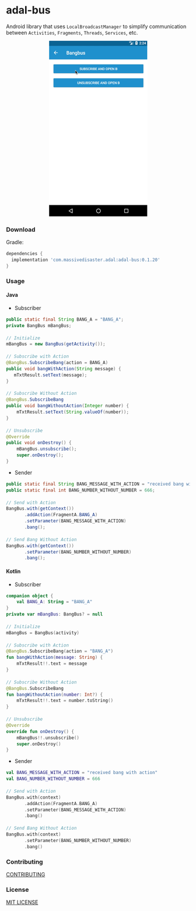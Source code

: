 # adal-bus
Android library that uses `LocalBroadcastManager` to simplify communication between `Activities`, `Fragments`, `Threads`, `Services`, etc.

<div align="center">
  <img src="art/adal-bus.gif" />
</div>

### Download
Gradle:

```gradle
dependencies {
  implementation 'com.massivedisaster.adal:adal-bus:0.1.20'
}
```

### Usage
#### Java
* Subscriber
```java
public static final String BANG_A = "BANG_A";
private BangBus mBangBus;

// Initialize
mBangBus = new BangBus(getActivity());

// Subscribe with Action
@BangBus.SubscribeBang(action = BANG_A)
public void bangWithAction(String message) {
   mTxtResult.setText(message);
}

// Subscribe Without Action
@BangBus.SubscribeBang
public void bangWithoutAction(Integer number) {
    mTxtResult.setText(String.valueOf(number));
}

// Unsubscribe
@Override
public void onDestroy() {
    mBangBus.unsubscribe();
    super.onDestroy();
}
```

* Sender
```java
public static final String BANG_MESSAGE_WITH_ACTION = "received bang with action";
public static final int BANG_NUMBER_WITHOUT_NUMBER = 666;

// Send with Action
BangBus.with(getContext())
       .addAction(FragmentA.BANG_A)
       .setParameter(BANG_MESSAGE_WITH_ACTION)
       .bang();

// Send Bang Without Action
BangBus.with(getContext())
       .setParameter(BANG_NUMBER_WITHOUT_NUMBER)
       .bang();
```

#### Kotlin
* Subscriber
```kotlin
companion object {
    val BANG_A: String = "BANG_A"
}
private var mBangBus: BangBus? = null

// Initialize
mBangBus = BangBus(activity)

// Subscribe with Action
@BangBus.SubscribeBang(action = "BANG_A")
fun bangWithAction(message: String) {
    mTxtResult!!.text = message
}

// Subscribe Without Action
@BangBus.SubscribeBang
fun bangWithoutAction(number: Int?) {
    mTxtResult!!.text = number.toString()
}

// Unsubscribe
@Override
override fun onDestroy() {
    mBangBus!!.unsubscribe()
    super.onDestroy()
}
```

* Sender
```kotlin
val BANG_MESSAGE_WITH_ACTION = "received bang with action"
val BANG_NUMBER_WITHOUT_NUMBER = 666

// Send with Action
BangBus.with(context)
       .addAction(FragmentA.BANG_A)
       .setParameter(BANG_MESSAGE_WITH_ACTION)
       .bang()

// Send Bang Without Action
BangBus.with(context)
       .setParameter(BANG_NUMBER_WITHOUT_NUMBER)
       .bang()
```

### Contributing
[CONTRIBUTING](../CONTRIBUTING.md)

### License
[MIT LICENSE](../LICENSE.md)